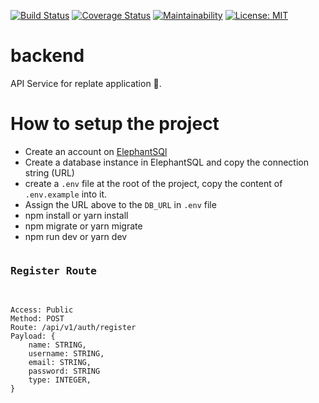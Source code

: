 [![Build Status](https://travis-ci.org/re-plate/backend.svg?branch=master)](https://travis-ci.org/re-plate/backend)
[![Coverage Status](https://coveralls.io/repos/github/re-plate/backend/badge.svg?branch=develop)](https://coveralls.io/github/re-plate/backend?branch=master)
[![Maintainability](https://api.codeclimate.com/v1/badges/db6e138ab94fed11b5ba/maintainability)](https://codeclimate.com/github/re-plate/backend/maintainability)
[![License: MIT](https://img.shields.io/badge/License-MIT-yellow.svg)](https://github.com/re-plate/backend/blob/develop/LICENSE)

# backend
API Service for replate application 🚀.

# How to setup the project

- Create an account on [ElephantSQl](https://customer.elephantsql.com/instance)
- Create a database instance in ElephantSQL and copy the connection string (URL)
- create a `.env` file at the root of the project, copy the content of `.env.example` into it.
- Assign the URL above to the `DB_URL` in `.env` file
- npm install or yarn install
- npm migrate or yarn migrate
- npm run dev or yarn dev



<pre>
<h3>Register Route </h3>
<code>
Access: Public
Method: POST
Route: /api/v1/auth/register
Payload: {
    name: STRING,
    username: STRING,
    email: STRING,
    password: STRING
    type: INTEGER,
}
</code>
</pre>
